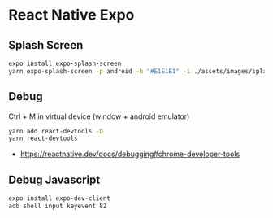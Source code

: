 # React Native Expo

## Splash Screen

```bash
expo install expo-splash-screen
yarn expo-splash-screen -p android -b "#E1E1E1" -i ./assets/images/splash.png -r cover
```

## Debug

Ctrl + M in virtual device (window + android emulator)

```bash
yarn add react-devtools -D
yarn react-devtools
```

- https://reactnative.dev/docs/debugging#chrome-developer-tools

## Debug Javascript

```bash
expo install expo-dev-client
adb shell input keyevent 82
```

